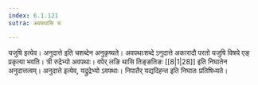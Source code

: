 ```yaml
---
index: 6.1.121
sutra: अवपथासि च

---
```

यजुषि इत्येव। अनुदात्ते इति चशब्देन अनुकृष्यते। अवपथाःशब्दे ऽनुदात्ते अकारादौ परतो यजुषि विषये एङ् प्रकृत्या भवति। त्री रुद्रेभ्यो अवपथाः। वपेर् लङि थासि तिङ्ङतिङः [[8|1|28]] इति निघातेन अनुदात्तत्वम्। अनुदात्ते इत्येव, यद्रुद्रेभ्यो ऽवपथाः। निपातैर् यद्यदिहन्त इति निघातः प्रतिषिध्यते।